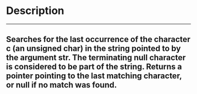 # Description
---
Searches for the last occurrence of the character c (an unsigned char) in the string pointed to by the argument str. The terminating null character is considered to be part of the string. Returns a pointer pointing to the last matching character, or null if no match was found.
---